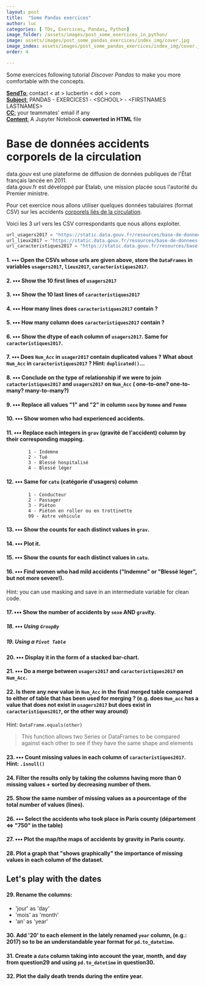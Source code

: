 ```yaml
---
layout: post
title:  "Some Pandas exercices"
author: luc
categories: [ TDs, Exercices, Pandas, Python]
image_folder: /assets/images/post_some_exercices_in_python/
image: assets/images/post_some_pandas_exercices/index_img/cover.jpg
image_index: assets/images/post_some_pandas_exercices/index_img/cover.jpg
order: 4

---
```


Some exercices following tutorial *Discover Pandas* to make you more comfortable with the concepts.

<u><strong>SendTo</strong>:</u> contact  \< at \>   lucbertin   \< dot \>  com <br>
<u><strong>Subject</strong>:</u> PANDAS - EXERCICES1 - \<SCHOOL\> - \<FIRSTNAMES LASTNAMES\> <br>
<u><strong>CC</strong>:</u> your teammates' email if any<br>
<u><strong>Content</strong>:</u> A Jupyter Notebook <strong>converted in HTML</strong> file <br>


# Base de données accidents corporels de la circulation

data.gouv est une plateforme de diffusion de données publiques de l'État français lancée en 2011. <br> data.gouv.fr est développé par Etalab, une mission placée sous l'autorité du Premier ministre.<br>

Pour cet exercice nous allons utiliser quelques données tabulaires (format CSV) sur les accidents [corporels liés de la circulation](https://www.data.gouv.fr/fr/datasets/base-de-donnees-accidents-corporels-de-la-circulation/).

Voici les 3 url vers les CSV correspondants que nous allons exploiter.

```python
url_usagers2017 = "https://static.data.gouv.fr/resources/base-de-donnees-accidents-corporels-de-la-circulation/20180927-111153/usagers-2017.csv"
url_lieux2017 = "https://static.data.gouv.fr/resources/base-de-donnees-accidents-corporels-de-la-circulation/20180927-111131/lieux-2017.csv"
url_caracteristiques2017 = "https://static.data.gouv.fr/resources/base-de-donnees-accidents-corporels-de-la-circulation/20180927-111012/caracteristiques-2017.csv"
```

#### 1. ••• Open the CSVs whose urls are given above, store the `DataFrames` in variables `usagers2017`, `lieux2017`, `caracteristiques2017`.

#### 2. ••• Show the 10 first lines of `usagers2017`

#### 3. ••• Show the 10 last lines of `caracteristiques2017`

#### 4. ••• How many lines does `caracteristiques2017` contain ?

#### 5. ••• How many column does `caracteristiques2017` contain ?

#### 6. ••• Show the dtype of each column of `usagers2017`. Same for `caracteristiques2017`. 

#### 7. ••• Does `Num_Acc` in `usager2017` contain duplicated values ? What about `Num_Acc` in `caracteristiques2017` ? **Hint**: `duplicated()`...

#### 8. ••• Conclude on the type of relationship if we were to join `catacteristiques2017` and `usagers2017` on `Num_Acc` ( one-to-one? one-to-many? many-to-many?)

#### 9. ••• Replace all values "1" and "2" in column `sexe` by `Homme` and `Femme`

#### 10. ••• Show women who had experienced accidents.

#### 11. ••• Replace each integers in `grav` (gravité de l'accident) column by their corresponding mapping.
			1 - Indemne
			2 - Tué
			3 - Blessé hospitalisé 
			4 - Blessé léger

#### 12. ••• Same for `catu` (catégorie d'usagers) column
			1 - Conducteur
			2 - Passager
			3 - Piéton
			4 - Piéton en roller ou en trottinette
			99 - Autre véhicule

#### 13. ••• Show the counts for each distinct values in `grav`.

#### 14. ••• Plot it.

#### 15. ••• Show the counts for each distinct values in `catu`.

#### 16. ••• Find women who had mild accidents ("Indemne" or "Blessé léger", but not more severe!).<br>
Hint: you can use masking and save in an intermediate variable for clean code.

#### 17. ••• Show the number of accidents by `sexe` AND `grav`ity.

##### 18. ••• Using `GroupBy`

##### 19. Using a `Pivot Table`

#### 20. ••• Display it in the form of a stacked bar-chart.

#### 21. ••• Do a merge between `usagers2017` and `caracteristiques2017` on `Num_Acc`.

#### 22. Is there any new value in `Num_Acc` in the final merged table compared to either of table that has been used for merging ? (e.g. does `Num_acc` has a value that does not exist in `usagers2017` but does exist in `caracteristiques2017`, or the other way around)

Hint: `DataFrame.equals(other)`
> This function allows two Series or DataFrames to be compared against each other to see if they have the same shape and elements

#### 23. ••• Count missing values in each column of `caracteristiques2017`. Hint: `.isnull()`

#### 24. Filter the results only by taking the columns having more than 0 missing values + sorted by decreasing number of them.

#### 25. Show the same number of missing values as a pourcentage of the total number of values (lines).

#### 26. ••• Select the accidents who took place in Paris county (département <=> "750" in the table)

#### 27. ••• Plot the map/the maps of accidents by gravity in Paris county.

#### 28. Plot a graph that "shows graphically" the importance of missing values in each column of the dataset. 

## Let's play with the dates

#### 29. Rename the columns:
* 'jour' as 'day'
* 'mois' as 'month'
* 'an'   as 'year'

#### 30. Add '20' to each element in the lately renamed `year` column, (e.g.: 2017) so to be an understandable year format for `pd.to_datetime`.

#### 31. Create a `date` column taking into account the year, month, and day from question29 and using `pd.to_datetime` in question30.

#### 32. Plot the daily death trends during the entire year.
